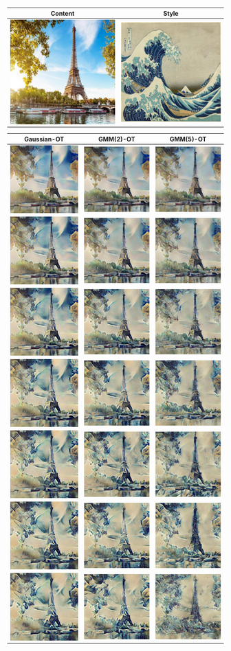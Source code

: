 | Content                                | Style                                  |
|----------------------------------------|----------------------------------------|
| ![](./inputs/content/eiffel.jpg) | ![](./inputs/style/corner.jpg) |


| Gaussian-OT                               | GMM(2)-OT                                | GMM(5)-OT                                |
|--------------------------------------------|------------------------------------------|------------------------------------------|
| ![Gaussian-OT α20](./outputs/gaussian_eiffel_corner_alpha20_K2.jpg) | ![GMM(2)-OT α20](./outputs/gmmot-bary_eiffel_corner_alpha20_K2.jpg) | ![GMM(5)-OT α20](./outputs/gmmot-bary_eiffel_corner_alpha20_K5.jpg) |
| ![Gaussian-OT α30](./outputs/gaussian_eiffel_corner_alpha30_K2.jpg) | ![GMM(2)-OT α30](./outputs/gmmot-bary_eiffel_corner_alpha30_K2.jpg) | ![GMM(5)-OT α30](./outputs/gmmot-bary_eiffel_corner_alpha30_K5.jpg) |
| ![Gaussian-OT α40](./outputs/gaussian_eiffel_corner_alpha40_K2.jpg) | ![GMM(2)-OT α40](./outputs/gmmot-bary_eiffel_corner_alpha40_K2.jpg) | ![GMM(5)-OT α40](./outputs/gmmot-bary_eiffel_corner_alpha40_K5.jpg) |
| ![Gaussian-OT α50](./outputs/gaussian_eiffel_corner_alpha50_K2.jpg) | ![GMM(2)-OT α50](./outputs/gmmot-bary_eiffel_corner_alpha50_K2.jpg) | ![GMM(5)-OT α50](./outputs/gmmot-bary_eiffel_corner_alpha50_K5.jpg) |
| ![Gaussian-OT α60](./outputs/gaussian_eiffel_corner_alpha60_K2.jpg) | ![GMM(2)-OT α60](./outputs/gmmot-bary_eiffel_corner_alpha60_K2.jpg) | ![GMM(5)-OT α60](./outputs/gmmot-bary_eiffel_corner_alpha60_K5.jpg) |
| ![Gaussian-OT α70](./outputs/gaussian_eiffel_corner_alpha70_K2.jpg) | ![GMM(2)-OT α70](./outputs/gmmot-bary_eiffel_corner_alpha70_K2.jpg) | ![GMM(5)-OT α70](./outputs/gmmot-bary_eiffel_corner_alpha70_K5.jpg) |
| ![Gaussian-OT α80](./outputs/gaussian_eiffel_corner_alpha80_K2.jpg) | ![GMM(2)-OT α80](./outputs/gmmot-bary_eiffel_corner_alpha80_K2.jpg) | ![GMM(5)-OT α80](./outputs/gmmot-bary_eiffel_corner_alpha80_K5.jpg) |
